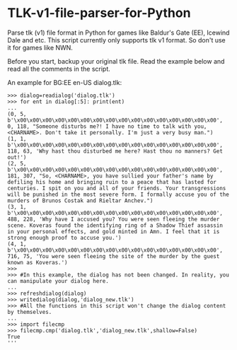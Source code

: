 TLK-v1-file-parser-for-Python
=============================

Parse tlk (v1) file format in Python for games like Baldur's Gate (EE), Icewind Dale and etc.
This script currently only supports tlk v1 format. So don't use it for games like NWN.

Before you start, backup your original tlk file. Read the example below and read all the comments in the script.

An example for BG:EE en-US dialog.tlk:
```
>>> dialog=readialog('dialog.tlk')
>>> for ent in dialog[:5]: print(ent)
... 
(0, 5, b'\x00\x00\x00\x00\x00\x00\x00\x00\x00\x00\x00\x00\x00\x00\x00\x00', 0, 118, "Someone disturbs me?! I have no time to talk with you, <CHARNAME>. Don't take it personally. I'm just a very busy man.")
(1, 1, b'\x00\x00\x00\x00\x00\x00\x00\x00\x00\x00\x00\x00\x00\x00\x00\x00', 118, 63, 'Why hast thou disturbed me here? Hast thou no manners? Get out!')
(2, 5, b'\x00\x00\x00\x00\x00\x00\x00\x00\x00\x00\x00\x00\x00\x00\x00\x00', 181, 307, "So, <CHARNAME>, you have sullied your father's name by defiling his home and bringing ruin to a peace that has lasted for centuries. I spit on you and all of your friends. Your transgressions will be punished in the most severe form. I formally accuse you of the murders of Brunos Costak and Rieltar Anchev.")
(3, 1, b'\x00\x00\x00\x00\x00\x00\x00\x00\x00\x00\x00\x00\x00\x00\x00\x00', 488, 228, 'Why have I accused you? You were seen fleeing the murder scene. Koveras found the identifying ring of a Shadow Thief assassin in your personal effects, and gold minted in Amn. I feel that it is strong enough proof to accuse you.')
(4, 1, b'\x00\x00\x00\x00\x00\x00\x00\x00\x00\x00\x00\x00\x00\x00\x00\x00', 716, 75, 'You were seen fleeing the site of the murder by the guest known as Koveras.')
>>> 
>>> #In this example, the dialog has not been changed. In reality, you can manipulate your dialog here. 
... 
>>> refreshdialog(dialog)
>>> writedialog(dialog,'dialog_new.tlk')
>>> #All the functions in this script won't change the dialog content by themselves.
... 
>>> import filecmp
>>> filecmp.cmp('dialog.tlk','dialog_new.tlk',shallow=False)
True
'''


